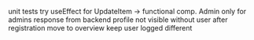 unit tests
try useEffect for UpdateItem -> functional comp.
Admin only for admins
response from backend
profile not visible without user
after registration move to overview
keep user logged different